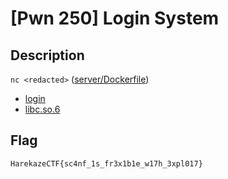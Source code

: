 # [Pwn 250] Login System
## Description
`nc <redacted>` ([server/Dockerfile](server/Dockerfile))

- [login](attachments/login)
- [libc.so.6](attachments/libc.so.6)

## Flag
```
HarekazeCTF{sc4nf_1s_fr3x1b1e_w17h_3xpl017}
```